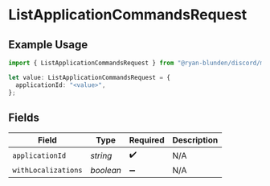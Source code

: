 # ListApplicationCommandsRequest

## Example Usage

```typescript
import { ListApplicationCommandsRequest } from "@ryan-blunden/discord/models/operations";

let value: ListApplicationCommandsRequest = {
  applicationId: "<value>",
};
```

## Fields

| Field               | Type                | Required            | Description         |
| ------------------- | ------------------- | ------------------- | ------------------- |
| `applicationId`     | *string*            | :heavy_check_mark:  | N/A                 |
| `withLocalizations` | *boolean*           | :heavy_minus_sign:  | N/A                 |